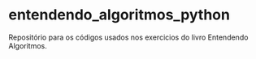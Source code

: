 # entendendo_algoritmos_python
Repositório para os códigos usados nos exercicios do livro Entendendo Algoritmos.

